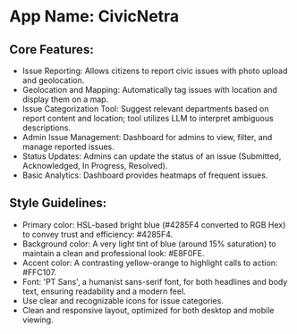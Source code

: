 # **App Name**: CivicNetra

## Core Features:

- Issue Reporting: Allows citizens to report civic issues with photo upload and geolocation.
- Geolocation and Mapping: Automatically tag issues with location and display them on a map.
- Issue Categorization Tool: Suggest relevant departments based on report content and location; tool utilizes LLM to interpret ambiguous descriptions.
- Admin Issue Management: Dashboard for admins to view, filter, and manage reported issues.
- Status Updates: Admins can update the status of an issue (Submitted, Acknowledged, In Progress, Resolved).
- Basic Analytics: Dashboard provides heatmaps of frequent issues.

## Style Guidelines:

- Primary color: HSL-based bright blue (#4285F4 converted to RGB Hex) to convey trust and efficiency: #4285F4.
- Background color: A very light tint of blue (around 15% saturation) to maintain a clean and professional look: #E8F0FE.
- Accent color: A contrasting yellow-orange to highlight calls to action: #FFC107.
- Font: 'PT Sans', a humanist sans-serif font, for both headlines and body text, ensuring readability and a modern feel.
- Use clear and recognizable icons for issue categories.
- Clean and responsive layout, optimized for both desktop and mobile viewing.